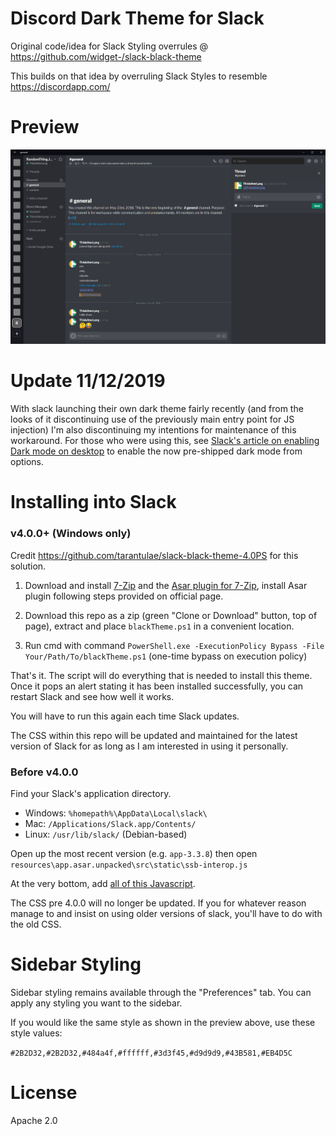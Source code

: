 # Discord Dark Theme for Slack

Original code/idea for Slack Styling overrules @ https://github.com/widget-/slack-black-theme

This builds on that idea by overruling Slack Styles to resemble https://discordapp.com/

# Preview

![Screenshot](https://raw.githubusercontent.com/parawanderer/slack-black-theme/master/example1.png)

# Update 11/12/2019

With slack launching their own dark theme fairly recently (and from the looks of it discontinuing use of the previously main entry point for JS injection) I'm also discontinuing my intentions for maintenance of this workaround. For those who were using this, see [Slack's article on enabling Dark mode on desktop](https://slackhq.com/dark-mode-for-slack-desktop) to enable the now pre-shipped dark mode from options.


# Installing into Slack

### v4.0.0+ (Windows only)

Credit https://github.com/tarantulae/slack-black-theme-4.0PS for this solution. 

1. Download and install [7-Zip](https://www.7-zip.org/) and the [Asar plugin for 7-Zip](http://www.tc4shell.com/en/7zip/asar/), install Asar plugin following steps provided on official page.

1. Download this repo as a zip (green "Clone or Download" button, top of page), extract and place `blackTheme.ps1` in a convenient location.

1. Run cmd with command `PowerShell.exe -ExecutionPolicy Bypass -File Your/Path/To/blackTheme.ps1` (one-time bypass on execution policy)

That's it. The script will do everything that is needed to install this theme. Once it pops an alert stating it has been installed successfully, you can restart Slack and see how well it works. 

You will have to run this again each time Slack updates.

The CSS within this repo will be updated and maintained for the latest version of Slack for as long as I am interested in using it personally.


### Before v4.0.0

Find your Slack's application directory.

* Windows: `%homepath%\AppData\Local\slack\`
* Mac: `/Applications/Slack.app/Contents/`
* Linux: `/usr/lib/slack/` (Debian-based)


Open up the most recent version (e.g. `app-3.3.8`) then open
`resources\app.asar.unpacked\src\static\ssb-interop.js`

At the very bottom, add [all of this Javascript](https://github.com/parawanderer/slack-black-theme/blob/master/old/loader.js). 

The CSS pre 4.0.0 will no longer be updated. If you for whatever reason manage to and insist on using older versions of slack, you'll have to do with the old CSS.

# Sidebar Styling

Sidebar styling remains available through the "Preferences" tab. You can apply any styling you want to the sidebar. 

If you would like the same style as shown in the preview above, use these style values:

```#2B2D32,#2B2D32,#484a4f,#ffffff,#3d3f45,#d9d9d9,#43B581,#EB4D5C```


# License

Apache 2.0
